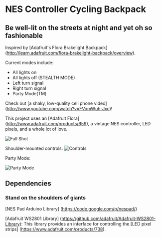 # NES Controller Cycling Backpack #
## Be well-lit on the streets at night and yet oh so fashionable ##

Inspired by [Adafruit's Flora Brakelight Backpack] (http://learn.adafruit.com/flora-brakelight-backpack/overview).

Current modes include:
  * All lights on 
  * All lights off (STEALTH MODE)
  * Left turn signal
  * Right turn signal
  * Party Mode(TM)

Check out [a shaky, low-quality cell phone video] (http://www.youtube.com/watch?v=FVxmWuh-Jxc)!

This project uses an [Adafruit Flora] (http://www.adafruit.com/products/659), a vintage NES controller, LED pixels, and a whole lot of love.

![Full Shot](https://raw.github.com/joedougherty/nes_bag/master/img/full_shot.jpg)

Shoulder-mounted controls:
![Controls](https://raw.github.com/joedougherty/nes_bag/master/img/shoulder_mounted.jpg)

Party Mode:

![Party Mode](https://raw.github.com/joedougherty/nes_bag/master/img/party_mode.gif)

## Dependencies
### Stand on the shoulders of giants ###
[NES Pad Arduino Library] (https://code.google.com/p/nespad/)

[Adafruit WS2801 Library] (https://github.com/adafruit/Adafruit-WS2801-Library):
This library provides an interface for controlling the [LED pixel strips] (https://www.adafruit.com/products/738).
